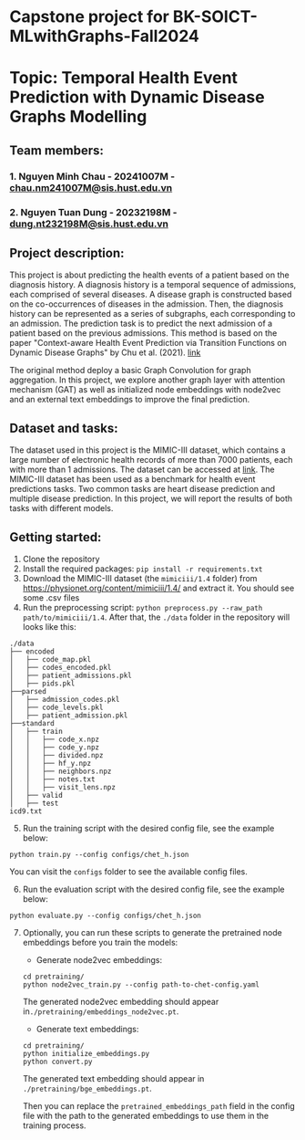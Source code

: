 # Capstone project for BK-SOICT-MLwithGraphs-Fall2024
# Topic: Temporal Health Event Prediction with Dynamic Disease Graphs Modelling

## Team members: 
### 1. Nguyen Minh Chau - 20241007M - chau.nm241007M@sis.hust.edu.vn
### 2. Nguyen Tuan Dung - 20232198M - dung.nt232198M@sis.hust.edu.vn

## Project description:
This project is about predicting the health events of a patient based on the diagnosis history. A diagnosis history is a temporal sequence of admissions, each comprised of several diseases.
A disease graph is constructed based on the co-occurrences of diseases in the admission. Then, the diagnosis history can be represented as a series of subgraphs, each corresponding to an admission. The prediction task is to predict the next admission of a patient based on the previous admissions.
This method is based on the paper "Context-aware Health Event Prediction via Transition Functions on Dynamic
Disease Graphs" by Chu et al. (2021). [link](https://arxiv.org/abs/2112.05195)

The original method deploy a basic Graph Convolution for graph aggregation. In this project, we explore another graph layer with attention mechanism (GAT) as well as initialized node embeddings with node2vec and an external text embeddings to improve the final prediction.

## Dataset and tasks:
The dataset used in this project is the MIMIC-III dataset, which contains a large number of electronic health records of more than 7000 patients, each with more than 1 admissions. The dataset can be accessed at [link](https://physionet.org/content/mimiciii/1.4/).
The MIMIC-III dataset has been used as a benchmark for health event predictions tasks. Two common tasks are heart disease prediction and multiple disease prediction. 
In this project, we will report the results of both tasks with different models.

## Getting started:
1. Clone the repository
2. Install the required packages: `pip install -r requirements.txt`
3. Download the MIMIC-III dataset (the ``mimiciii/1.4`` folder) from https://physionet.org/content/mimiciii/1.4/ and extract it. You should see some .csv files
4. Run the preprocessing script: `python preprocess.py --raw_path path/to/mimiciii/1.4`. After that, the `./data` folder in the repository will looks like this:
```
./data
├── encoded
│   ├── code_map.pkl
│   ├── codes_encoded.pkl
│   ├── patient_admissions.pkl
│   ├── pids.pkl
├──parsed
│   ├── admission_codes.pkl
│   ├── code_levels.pkl
│   ├── patient_admission.pkl
├──standard
│   ├── train
│   │   ├── code_x.npz
│   │   ├── code_y.npz
│   │   ├── divided.npz
│   │   ├── hf_y.npz
│   │   ├── neighbors.npz
│   │   ├── notes.txt
│   │   ├── visit_lens.npz
│   ├── valid
│   ├── test
icd9.txt
```
5. Run the training script with the desired config file, see the example below:
```
python train.py --config configs/chet_h.json
```
You can visit the `configs` folder to see the available config files.

6. Run the evaluation script with the desired config file, see the example below:
```
python evaluate.py --config configs/chet_h.json
```
7. Optionally, you can run these scripts to generate the pretrained node embeddings before you train the models:
   - Generate node2vec embeddings: 
    ```
    cd pretraining/
    python node2vec_train.py --config path-to-chet-config.yaml
    ```
    The generated node2vec embedding should appear in`./pretraining/embeddings_node2vec.pt`.
   - Generate text embeddings:
    ```
    cd pretraining/
    python initialize_embeddings.py
    python convert.py
    ```
    The generated text embedding should appear in `./pretraining/bge_embeddings.pt`.
    
    Then you can replace the ``pretrained_embeddings_path`` field in the config file with the path to the generated embeddings to use them in the training process. 